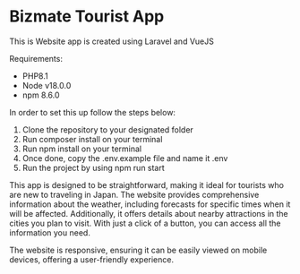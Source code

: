 <h1>Bizmate Tourist App</h1>
<p>This is Website app is created using Laravel and VueJS</p>

Requirements:
<ul>
    <li>PHP8.1</li>
    <li>Node v18.0.0</li>
    <li>npm 8.6.0</li>
</ul>

In order to set this up follow the steps below:
<ol>
    <li>Clone the repository to your designated folder</li>
    <li>Run composer install on your terminal</li>
    <li>Run npm install on your terminal</li>
    <li>Once done, copy the .env.example file and name it .env</li>
    <li>Run the project by using npm run start</li>
</ol>

This app is designed to be straightforward, making it ideal for tourists who are new to traveling in Japan. The website provides comprehensive information about the weather, including forecasts for specific times when it will be affected. Additionally, it offers details about nearby attractions in the cities you plan to visit. With just a click of a button, you can access all the information you need.

The website is responsive, ensuring it can be easily viewed on mobile devices, offering a user-friendly experience.
